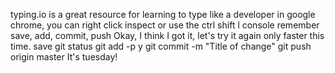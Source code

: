 typing.io is a great resource for learning to type like a developer
in google chrome, you can right click inspect or use the ctrl shift l console
remember save, add, commit, push
Okay, I think I got it, let's try it again only faster this time.
save
git status
git add -p
y
git commit -m "Title of change"
git push origin master
It's tuesday! 
